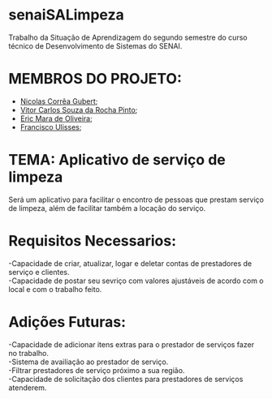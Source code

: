 # senaiSALimpeza
Trabalho da Situação de Aprendizagem do segundo semestre do curso técnico de Desenvolvimento de Sistemas do SENAI.

# MEMBROS DO PROJETO:
- [Nicolas Corrêa Gubert](https://github.com/correagubert);
- [Vitor Carlos Souza da Rocha Pinto](https://github.com/OracleThe61);
- [Eric Mara de Oliveira](https://github.com/Eric02222);
- [Francisco Ulisses](https://github.com/ulissessantos95);
  
# TEMA: Aplicativo de serviço de limpeza
Será um aplicativo para facilitar o encontro de pessoas que prestam serviço de limpeza, além de facilitar também a locação do serviço.

# Requisitos Necessarios:
-Capacidade de criar, atualizar, logar e deletar contas de prestadores de serviço e clientes.  
-Capacidade de postar seu sevriço com valores ajustáveis de acordo com o local e com o trabalho feito.  

# Adições Futuras: 
-Capacidade de adicionar itens extras para o prestador de serviços fazer no trabalho.  
-Sistema de availiação ao prestador de serviço.  
-Filtrar prestadores de serviço próximo a sua região.  
-Capacidade de solicitação dos clientes para prestadores de serviços atenderem.  
